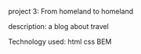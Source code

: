 project 3: From homeland to homeland

description: a blog about travel

Technology used: 
html
css
BEM
